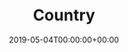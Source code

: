 ---
title: 'Country'
field: 'cg.coverage.country'
slug: 'cg-coverage-country'
description: 'Country/countries relating to data collection described in the information product. Countries should be in ISO 3166-1 format, with a few of exceptions for stylistic preference.'
required: False
vocabulary: 'cg-coverage-country.txt'
policy: 'Controlled, with values from vocabulary.'
date: '2019-05-04T00:00:00+00:00'
---